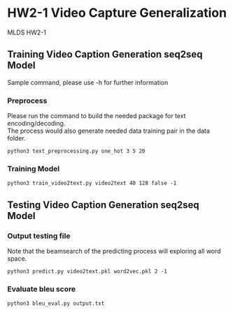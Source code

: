# HW2-1 Video Capture Generalization

MLDS HW2-1

## Training Video Caption Generation seq2seq Model

Sample command, please use -h for further information

### Preprocess

Please run the command to build the needed package for text encoding/decoding.<br />
The process would also generate needed data training pair in the data folder.

```
python3 text_preprocessing.py one_hot 3 5 20
```

### Training Model

```
python3 train_video2text.py video2text 40 128 false -1
```

## Testing Video Caption Generation seq2seq Model

### Output testing file

Note that the beamsearch of the predicting process will exploring all word space.

```
python3 predict.py video2text.pkl word2vec.pkl 2 -1
```

### Evaluate bleu score

```
python3 bleu_eval.py output.txt 
```

